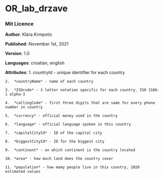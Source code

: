 # OR_lab_drzave

### Mit Licence

**Author**: Klara Krmpotic

**Published**: November 1st, 2021

**Version**: 1.0

**Languages**: croatian, english

**Attributes**:
	1.  *countryId* - unique identifier for each country
	
	2.  *countryName* - name of each country
	
	3.  *ISOcode* - 3 letter notation specific for each country, ISO 3166-1 alpha-3
	
	4.  *callingCode* - first three digits that are same for every phone number in country
	
	5.  *currency* - official money used in the country
	
	6.  *language* - official language spoken in this country
	
	7.  *capitalCityId* - ID of the capital city 
	
	8.  *biggestCityId* - ID for the biggest city
	
	9.  *continent* - on which continent is the country located
	
	10. *area* - how much land does the country cover
	
	11. *population* - how mamy people live in this country, 2020 estimated values